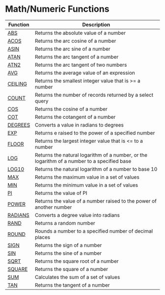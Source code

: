 # Math/Numeric Functions

| Function                                                            | Description                                                                                 |
| ------------------------------------------------------------------- | ------------------------------------------------------------------------------------------- |
| [ABS](https://www.w3schools.com/sql/func_sqlserver_abs.asp)         | Returns the absolute value of a number                                                      |
| [ACOS](https://www.w3schools.com/sql/func_sqlserver_acos.asp)       | Returns the arc cosine of a number                                                          |
| [ASIN](https://www.w3schools.com/sql/func_sqlserver_asin.asp)       | Returns the arc sine of a number                                                            |
| [ATAN](https://www.w3schools.com/sql/func_sqlserver_atan.asp)       | Returns the arc tangent of a number                                                         |
| [ATN2](https://www.w3schools.com/sql/func_sqlserver_atn2.asp)       | Returns the arc tangent of two numbers                                                      |
| [AVG](https://www.w3schools.com/sql/func_sqlserver_avg.asp)         | Returns the average value of an expression                                                  |
| [CEILING](https://www.w3schools.com/sql/func_sqlserver_ceiling.asp) | Returns the smallest integer value that is >= a number                                      |
| [COUNT](https://www.w3schools.com/sql/func_sqlserver_count.asp)     | Returns the number of records returned by a select query                                    |
| [COS](https://www.w3schools.com/sql/func_sqlserver_cos.asp)         | Returns the cosine of a number                                                              |
| [COT](https://www.w3schools.com/sql/func_sqlserver_cot.asp)         | Returns the cotangent of a number                                                           |
| [DEGREES](https://www.w3schools.com/sql/func_sqlserver_degrees.asp) | Converts a value in radians to degrees                                                      |
| [EXP](https://www.w3schools.com/sql/func_sqlserver_exp.asp)         | Returns e raised to the power of a specified number                                         |
| [FLOOR](https://www.w3schools.com/sql/func_sqlserver_floor.asp)     | Returns the largest integer value that is <= to a number                                    |
| [LOG](https://www.w3schools.com/sql/func_sqlserver_log.asp)         | Returns the natural logarithm of a number, or the logarithm of a number to a specified base |
| [LOG10](https://www.w3schools.com/sql/func_sqlserver_log10.asp)     | Returns the natural logarithm of a number to base 10                                        |
| [MAX](https://www.w3schools.com/sql/func_sqlserver_max.asp)         | Returns the maximum value in a set of values                                                |
| [MIN](https://www.w3schools.com/sql/func_sqlserver_min.asp)         | Returns the minimum value in a set of values                                                |
| [PI](https://www.w3schools.com/sql/func_sqlserver_pi.asp)           | Returns the value of PI                                                                     |
| [POWER](https://www.w3schools.com/sql/func_sqlserver_power.asp)     | Returns the value of a number raised to the power of another number                         |
| [RADIANS](https://www.w3schools.com/sql/func_sqlserver_radians.asp) | Converts a degree value into radians                                                        |
| [RAND](https://www.w3schools.com/sql/func_sqlserver_rand.asp)       | Returns a random number                                                                     |
| [ROUND](https://www.w3schools.com/sql/func_sqlserver_round.asp)     | Rounds a number to a specified number of decimal places                                     |
| [SIGN](https://www.w3schools.com/sql/func_sqlserver_sign.asp)       | Returns the sign of a number                                                                |
| [SIN](https://www.w3schools.com/sql/func_sqlserver_sin.asp)         | Returns the sine of a number                                                                |
| [SQRT](https://www.w3schools.com/sql/func_sqlserver_sqrt.asp)       | Returns the square root of a number                                                         |
| [SQUARE](https://www.w3schools.com/sql/func_sqlserver_square.asp)   | Returns the square of a number                                                              |
| [SUM](https://www.w3schools.com/sql/func_sqlserver_sum.asp)         | Calculates the sum of a set of values                                                       |
| [TAN](https://www.w3schools.com/sql/func_sqlserver_tan.asp)         | Returns the tangent of a number                                                             |
